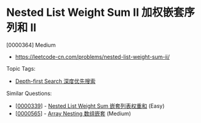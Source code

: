 # Nested List Weight Sum II 加权嵌套序列和 II

[0000364] Medium

- https://leetcode-cn.com/problems/nested-list-weight-sum-ii/

Topic Tags:

- [Depth-first Search 深度优先搜索](https://leetcode-cn.com/tag/depth-first-search/)

Similar Questions:

- [[0000339](https://leetcode-cn.com/problems/nested-list-weight-sum/)] - [Nested List Weight Sum 嵌套列表权重和](./0000339.nested-list-weight-sum.md) (Easy)
- [[0000565](https://leetcode-cn.com/problems/array-nesting/)] - [Array Nesting 数组嵌套](./0000565.array-nesting.md) (Medium)
